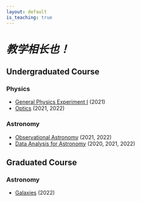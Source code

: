 ```yaml
---
layout: default
is_teaching: true
---
```


# ***教学相长也！***

## Undergraduated Course

### Physics
- [General Physics Experiment I]() (2021)
- [Optics](https://github.com/fengshuai0210/Course_Optics/blob/main/README.md) (2021, 2022)

### Astronomy
- [Observational Astronomy]() (2021, 2022)
- [Data Analysis for Astronomy]() (2020, 2021, 2022)

## Graduated Course

### Astronomy
- [Galaxies](https://github.com/fengshuai0210/Course_Galaxies) (2022)

